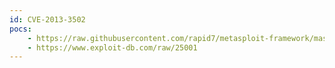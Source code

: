 ```yaml
---
id: CVE-2013-3502
pocs:
    - https://raw.githubusercontent.com/rapid7/metasploit-framework/master/modules/exploits/linux/http/groundwork_monarch_cmd_exec.rb
    - https://www.exploit-db.com/raw/25001
---
```

